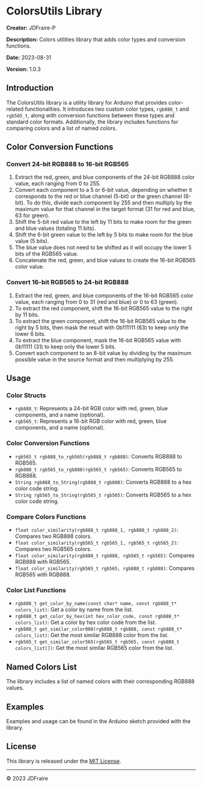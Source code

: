# ColorsUtils Library

**Creator:** JDFraire-P

**Description:** Colors utilities library that adds color types and conversion functions.

**Date:** 2023-08-31

**Version:** 1.0.3

## Introduction

The ColorsUtils library is a utility library for Arduino that provides color-related functionalities. It introduces two custom color types, `rgb888_t` and `rgb565_t`, along with conversion functions between these types and standard color formats. Additionally, the library includes functions for comparing colors and a list of named colors.

## Color Conversion Functions

### Convert 24-bit RGB888 to 16-bit RGB565

1. Extract the red, green, and blue components of the 24-bit RGB888 color value, each ranging from 0 to 255.
2. Convert each component to a 5 or 6-bit value, depending on whether it corresponds to the red or blue channel (5-bit) or the green channel (6-bit). To do this, divide each component by 255 and then multiply by the maximum value for that channel in the target format (31 for red and blue, 63 for green).
3. Shift the 5-bit red value to the left by 11 bits to make room for the green and blue values (totaling 11 bits).
4. Shift the 6-bit green value to the left by 5 bits to make room for the blue value (5 bits).
5. The blue value does not need to be shifted as it will occupy the lower 5 bits of the RGB565 value.
6. Concatenate the red, green, and blue values to create the 16-bit RGB565 color value.

### Convert 16-bit RGB565 to 24-bit RGB888

1. Extract the red, green, and blue components of the 16-bit RGB565 color value, each ranging from 0 to 31 (red and blue) or 0 to 63 (green).
2. To extract the red component, shift the 16-bit RGB565 value to the right by 11 bits.
3. To extract the green component, shift the 16-bit RGB565 value to the right by 5 bits, then mask the result with 0b111111 (63) to keep only the lower 6 bits.
4. To extract the blue component, mask the 16-bit RGB565 value with 0b11111 (31) to keep only the lower 5 bits.
5. Convert each component to an 8-bit value by dividing by the maximum possible value in the source format and then multiplying by 255.

## Usage

### Color Structs

- `rgb888_t`: Represents a 24-bit RGB color with red, green, blue components, and a name (optional).
- `rgb565_t`: Represents a 16-bit RGB color with red, green, blue components, and a name (optional).

### Color Conversion Functions

- `rgb565_t rgb888_to_rgb565(rgb888_t rgb888)`: Converts RGB888 to RGB565.
- `rgb888_t rgb565_to_rgb888(rgb565_t rgb565)`: Converts RGB565 to RGB888.
- `String rgb888_to_String(rgb888_t rgb888)`: Converts RGB888 to a hex color code string.
- `String rgb565_to_String(rgb565_t rgb565)`: Converts RGB565 to a hex color code string.

### Compare Colors Functions

- `float color_similarity(rgb888_t rgb888_1, rgb888_t rgb888_2)`: Compares two RGB888 colors.
- `float color_similarity(rgb565_t rgb565_1, rgb565_t rgb565_2)`: Compares two RGB565 colors.
- `float color_similarity(rgb888_t rgb888, rgb565_t rgb565)`: Compares RGB888 with RGB565.
- `float color_similarity(rgb565_t rgb565, rgb888_t rgb888)`: Compares RGB565 with RGB888.

### Color List Functions

- `rgb888_t get_color_by_name(const char* name, const rgb888_t* colors_list)`: Get a color by name from the list.
- `rgb888_t get_color_by_hex(int hex_color_code, const rgb888_t* colors_list)`: Get a color by hex color code from the list.
- `rgb888_t get_similar_color888(rgb888_t rgb888, const rgb888_t* colors_list)`: Get the most similar RGB888 color from the list.
- `rgb565_t get_similar_color565(rgb565_t rgb565, const rgb888_t colors_list[])`: Get the most similar RGB565 color from the list.


## Named Colors List

The library includes a list of named colors with their corresponding RGB888 values.

## Examples

Examples and usage can be found in the Arduino sketch provided with the library.

## License

This library is released under the [MIT License](LICENSE).

---
© 2023 JDFraire